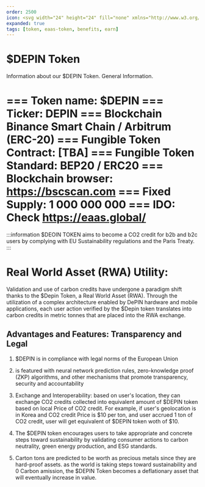 ```yaml
---
order: 2500
icon: <svg width="24" height="24" fill="none" xmlns="http://www.w3.org/2000/svg"><path d="M10.968 15.22H9.302a.527.527 0 0 1-.374-.155.54.54 0 0 1-.157-.377v-1.252c0-.142.057-.278.156-.379.1-.1.234-.157.375-.157h5.396a.89.89 0 0 0 .632-.252c.17-.164.27-.39.276-.627 0-.143.057-.279.156-.38.1-.1.234-.157.375-.157a.863.863 0 0 0 .61-.26.885.885 0 0 0 .253-.62V9.288a.89.89 0 0 0-.254-.623.869.869 0 0 0-.614-.258.52.52 0 0 1-.489-.324.537.537 0 0 1-.041-.203.92.92 0 0 0-.28-.627.897.897 0 0 0-.631-.252H9.267a.863.863 0 0 0-.614.258.885.885 0 0 0-.255.621.537.537 0 0 1-.15.377.524.524 0 0 1-.37.16h-.01a.863.863 0 0 0-.614.257.885.885 0 0 0-.254.622v5.419c0 .233.091.457.254.621a.863.863 0 0 0 .614.258.52.52 0 0 1 .489.324.538.538 0 0 1 .041.203c0 .233.092.457.255.622a.863.863 0 0 0 .614.257h6.508a.873.873 0 0 0 .648-.247.895.895 0 0 0 .2-.996.895.895 0 0 0-.5-.486.873.873 0 0 0-.348-.056l-4.807.006ZM8.767 9.335c-.001-.141.053-.277.151-.378a.524.524 0 0 1 .37-.159h5.433c.14 0 .274.056.374.155.1.1.157.235.159.377v1.249a.539.539 0 0 1-.321.493.52.52 0 0 1-.201.042H9.297a.525.525 0 0 1-.369-.15.538.538 0 0 1-.161-.367V9.335Z"/><path fill-rule="evenodd" clip-rule="evenodd" d="M12 1C5.925 1 1 5.925 1 12s4.925 11 11 11 11-4.925 11-11S18.075 1 12 1ZM2.5 12a9.5 9.5 0 1 1 19 0 9.5 9.5 0 0 1-19 0Z" /></svg>
expanded: true
tags: [token, eaas-token, benefits, earn]
---
```


# $DEPIN Token

Information about our $DEPIN Token. General Information.

=== Token name:
$DEPIN
=== Ticker:
DEPIN
=== Blockchain
Binance Smart Chain / Arbitrum (ERC-20) 
=== Fungible Token Contract:
[TBA]
=== Fungible Token Standard:
BEP20 / ERC20
=== Blockchain browser:
https://bscscan.com
=== Fixed Supply:
1 000 000 000
=== IDO:
Check https://eaas.global/
===

:::information
$DEOIN TOKEN aims to become a CO2 credit for b2b and b2c users by complying with EU Sustainability regulations and the Paris Treaty.
:::

# Real World Asset (RWA) Utility:
Validation and use of carbon credits have undergone a paradigm shift thanks to the $Depin Token, a Real World Asset (RWA). Through the utilization of a complex architecture enabled by DePIN hardware and mobile applications, each user action verified by the $Depin token translates into carbon credits in metric tonnes that are placed into the RWA exchange. 


## Advantages and Features: Transparency and Legal 

1. $DEPIN is in compliance with legal norms of the European Union

2. is featured with neural network prediction rules, zero-knowledge proof (ZKP) algorithms, and other mechanisms that promote transparency, security and accountability

3. Exchange and Interoperability: based on user's location, they can exchange CO2 credits collected into equivalent amount of $DEPIN token based on  local Price of CO2 credit. For example, if user's geolocation is in Korea and CO2 credit Price is $10 per ton, and user accrued 1 ton of CO2 credit, user will get equivalent of $DEPIN token woth of $10. 

4. The $DEPIN token encourages users to take appropriate and concrete steps toward sustainability by validating consumer actions to carbon neutrality, green energy production, and ESG standards.

5. Carton tons are predicted to be worth as precious metals since they are hard-proof assets. as the world is taking steps toward sustainability and 0 Carbon amission, the $DEPIN Token becomes a deflationary asset that will eventually increase in value.

